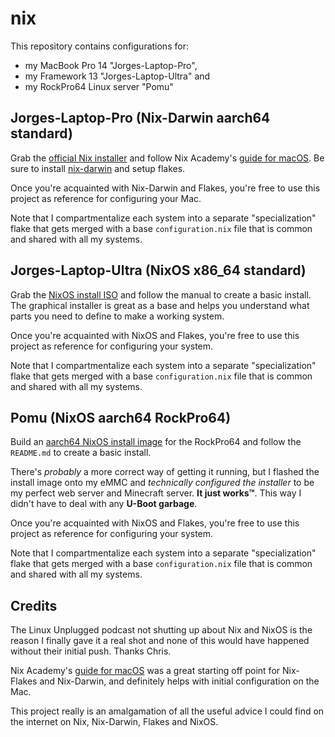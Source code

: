 # nix

This repository contains configurations for:

- my MacBook Pro 14 "Jorges-Laptop-Pro",
- my Framework 13 "Jorges-Laptop-Ultra" and
- my RockPro64 Linux server "Pomu"

## Jorges-Laptop-Pro (Nix-Darwin aarch64 standard)

Grab the [official Nix installer](https://nixos.org/download/) and follow Nix Academy's [guide for macOS](https://nixcademy.com/2024/01/15/nix-on-macos/). Be sure to install [nix-darwin](https://github.com/LnL7/nix-darwin) and setup flakes.

Once you're acquainted with Nix-Darwin and Flakes, you're free to use this project as reference for configuring your Mac.

Note that I compartmentalize each system into a separate "specialization" flake that gets merged with a base `configuration.nix` file that is common and shared with all my systems.

## Jorges-Laptop-Ultra (NixOS x86_64 standard)

Grab the [NixOS install ISO](https://nixos.org/download/) and follow the manual to create a basic install. The graphical installer is great as a base and helps you understand what parts you need to define to make a working system.

Once you're acquainted with NixOS and Flakes, you're free to use this project as reference for configuring your system.

Note that I compartmentalize each system into a separate "specialization" flake that gets merged with a base `configuration.nix` file that is common and shared with all my systems.

## Pomu (NixOS aarch64 RockPro64)

Build an [aarch64 NixOS install image](https://github.com/Mic92/nixos-aarch64-images/) for the RockPro64 and follow the `README.md` to create a basic install.

There's _probably_ a more correct way of getting it running, but I flashed the install image onto my eMMC and _technically configured the installer_ to be my perfect web server and Minecraft server. **It just works™**. This way I didn't have to deal with any **U-Boot garbage**.

Once you're acquainted with NixOS and Flakes, you're free to use this project as reference for configuring your system.

Note that I compartmentalize each system into a separate "specialization" flake that gets merged with a base `configuration.nix` file that is common and shared with all my systems.

## Credits

The Linux Unplugged podcast not shutting up about Nix and NixOS is the reason I finally gave it a real shot and none of this would have happened without their initial push. Thanks Chris.

Nix Academy's [guide for macOS](https://nixcademy.com/2024/01/15/nix-on-macos/) was a great starting off point for Nix-Flakes and Nix-Darwin, and definitely helps with initial configuration on the Mac.

This project really is an amalgamation of all the useful advice I could find on the internet on Nix, Nix-Darwin, Flakes and NixOS.
